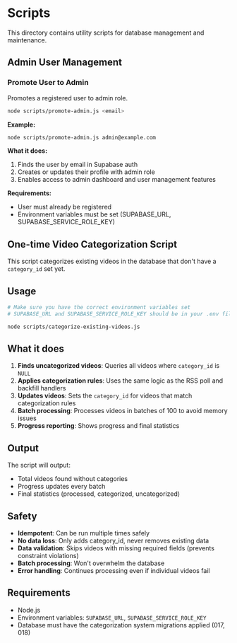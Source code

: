 # Scripts

This directory contains utility scripts for database management and maintenance.

## Admin User Management

### Promote User to Admin

Promotes a registered user to admin role.

```bash
node scripts/promote-admin.js <email>
```

**Example:**
```bash
node scripts/promote-admin.js admin@example.com
```

**What it does:**
1. Finds the user by email in Supabase auth
2. Creates or updates their profile with admin role
3. Enables access to admin dashboard and user management features

**Requirements:**
- User must already be registered
- Environment variables must be set (SUPABASE_URL, SUPABASE_SERVICE_ROLE_KEY)

## One-time Video Categorization Script

This script categorizes existing videos in the database that don't have a `category_id` set yet.

## Usage

```bash
# Make sure you have the correct environment variables set
# SUPABASE_URL and SUPABASE_SERVICE_ROLE_KEY should be in your .env file

node scripts/categorize-existing-videos.js
```

## What it does

1. **Finds uncategorized videos**: Queries all videos where `category_id` is `NULL`
2. **Applies categorization rules**: Uses the same logic as the RSS poll and backfill handlers
3. **Updates videos**: Sets the `category_id` for videos that match categorization rules
4. **Batch processing**: Processes videos in batches of 100 to avoid memory issues
5. **Progress reporting**: Shows progress and final statistics

## Output

The script will output:
- Total videos found without categories
- Progress updates every batch
- Final statistics (processed, categorized, uncategorized)

## Safety

- **Idempotent**: Can be run multiple times safely
- **No data loss**: Only adds category_id, never removes existing data
- **Data validation**: Skips videos with missing required fields (prevents constraint violations)
- **Batch processing**: Won't overwhelm the database
- **Error handling**: Continues processing even if individual videos fail

## Requirements

- Node.js
- Environment variables: `SUPABASE_URL`, `SUPABASE_SERVICE_ROLE_KEY`
- Database must have the categorization system migrations applied (017, 018)